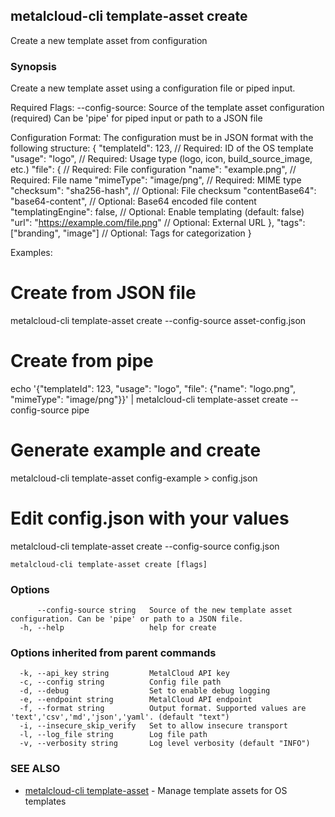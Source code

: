 ## metalcloud-cli template-asset create

Create a new template asset from configuration

### Synopsis

Create a new template asset using a configuration file or piped input.

Required Flags:
  --config-source: Source of the template asset configuration (required)
                   Can be 'pipe' for piped input or path to a JSON file

Configuration Format:
The configuration must be in JSON format with the following structure:
  {
    "templateId": 123,                              // Required: ID of the OS template
    "usage": "logo",                                // Required: Usage type (logo, icon, build_source_image, etc.)
    "file": {                                       // Required: File configuration
      "name": "example.png",                        // Required: File name
      "mimeType": "image/png",                      // Required: MIME type
      "checksum": "sha256-hash",                    // Optional: File checksum
      "contentBase64": "base64-content",            // Optional: Base64 encoded file content
      "templatingEngine": false,                    // Optional: Enable templating (default: false)
      "url": "https://example.com/file.png"        // Optional: External URL
    },
    "tags": ["branding", "image"]                   // Optional: Tags for categorization
  }

Examples:
  # Create from JSON file
  metalcloud-cli template-asset create --config-source asset-config.json

  # Create from pipe
  echo '{"templateId": 123, "usage": "logo", "file": {"name": "logo.png", "mimeType": "image/png"}}' | metalcloud-cli template-asset create --config-source pipe

  # Generate example and create
  metalcloud-cli template-asset config-example > config.json
  # Edit config.json with your values
  metalcloud-cli template-asset create --config-source config.json

```
metalcloud-cli template-asset create [flags]
```

### Options

```
      --config-source string   Source of the new template asset configuration. Can be 'pipe' or path to a JSON file.
  -h, --help                   help for create
```

### Options inherited from parent commands

```
  -k, --api_key string         MetalCloud API key
  -c, --config string          Config file path
  -d, --debug                  Set to enable debug logging
  -e, --endpoint string        MetalCloud API endpoint
  -f, --format string          Output format. Supported values are 'text','csv','md','json','yaml'. (default "text")
  -i, --insecure_skip_verify   Set to allow insecure transport
  -l, --log_file string        Log file path
  -v, --verbosity string       Log level verbosity (default "INFO")
```

### SEE ALSO

* [metalcloud-cli template-asset](metalcloud-cli_template-asset.md)	 - Manage template assets for OS templates

